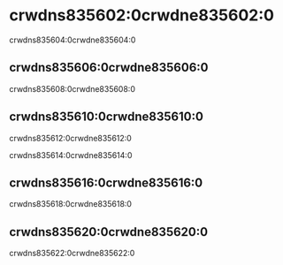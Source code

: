# crwdns835602:0crwdne835602:0

crwdns835604:0crwdne835604:0
## crwdns835606:0crwdne835606:0

crwdns835608:0crwdne835608:0

## crwdns835610:0crwdne835610:0

crwdns835612:0crwdne835612:0

crwdns835614:0crwdne835614:0

## crwdns835616:0crwdne835616:0

crwdns835618:0crwdne835618:0

## crwdns835620:0crwdne835620:0

crwdns835622:0crwdne835622:0
